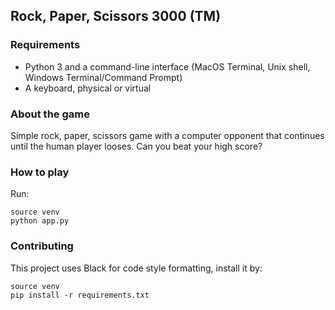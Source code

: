 ## Rock, Paper, Scissors 3000 (TM)

### Requirements
- Python 3 and a command-line interface (MacOS Terminal, Unix shell, Windows Terminal/Command Prompt)
- A keyboard, physical or virtual

### About the game
Simple rock, paper, scissors game with a computer opponent that continues until the human player looses. Can you beat your high score?

### How to play
Run:
```
source venv
python app.py
```

### Contributing
This project uses Black for code style formatting, install it by:
```
source venv
pip install -r requirements.txt
```
